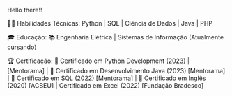 Hello there!! 

👨‍💻 Habilidades Técnicas: Python | SQL | Ciência de Dados | Java | PHP

🎓 Educação: 📚 Engenharia Elétrica | Sistemas de Informação (Atualmente cursando)

🏆 Certificação: 📜 Certificado em Python Development (2023) | [Mentorama] | 📜 Certificado em Desenvolvimento Java (2023) [Mentorama] | 📜 Certificado em SQL (2022) [Mentorama] | 📜 Certificado em Inglês (2020) [ACBEU] | Certificado em Excel (2022) [Fundação Bradesco]
